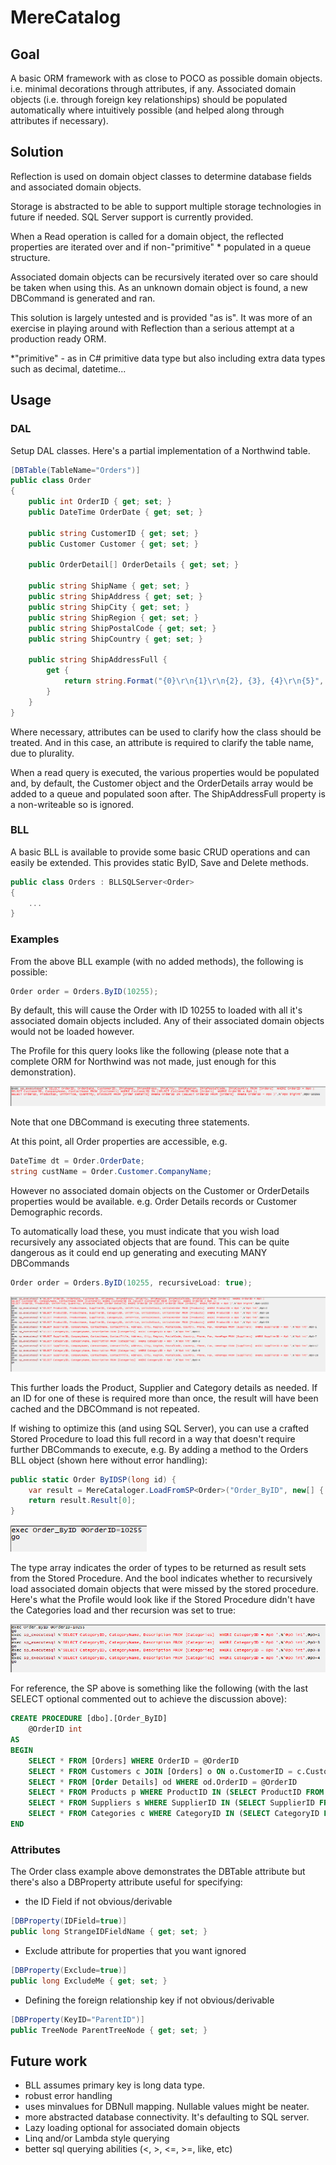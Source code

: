 # MereCatalog

## Goal

A basic ORM framework with as close to POCO as possible domain objects. i.e. minimal decorations through attributes, if any. Associated domain objects (i.e. through foreign key relationships) should be populated automatically where intuitively possible (and helped along through attributes if necessary).



## Solution

Reflection is used on domain object classes to determine database fields and associated domain objects. 

Storage is abstracted to be able to support multiple storage technologies in future if needed. SQL Server support is currently provided. 

When a Read operation is called for a domain object, the reflected properties are iterated over and if non-"primitive" * populated in a queue structure.  

Associated domain objects can be recursively iterated over so care should be taken when using this. As an unknown domain object is found, a new DBCommand is generated and ran. 

This solution is largely untested and is provided "as is". It was more of an exercise in playing around with Reflection than a serious attempt at a production ready ORM.

*"primitive" - as in C# primitive data type but also including extra data types such as decimal, datetime...


## Usage

### DAL

Setup DAL classes. Here's a partial implementation of a Northwind table.

``` C#
[DBTable(TableName="Orders")]
public class Order
{
	public int OrderID { get; set; }
	public DateTime OrderDate { get; set; }

	public string CustomerID { get; set; }
	public Customer Customer { get; set; }

	public OrderDetail[] OrderDetails { get; set; }

	public string ShipName { get; set; }
	public string ShipAddress { get; set; }
	public string ShipCity { get; set; }
	public string ShipRegion { get; set; }
	public string ShipPostalCode { get; set; }
	public string ShipCountry { get; set; }
			
	public string ShipAddressFull { 
		get { 
			return string.Format("{0}\r\n{1}\r\n{2}, {3}, {4}\r\n{5}", ShipName, ShipAddress, ShipCity, ShipRegion, ShipPostalCode, ShipCountry); 
		} 
	}
}
```

Where necessary, attributes can be used to clarify how the class should be treated. And in this case, an attribute is required to clarify the table name, due to plurality.

When a read query is executed, the various properties would be populated and, by default, the Customer object and the OrderDetails array would be added to a queue and populated soon after.  The ShipAddressFull property is a non-writeable so is ignored.



### BLL

A basic BLL is available to provide some basic CRUD operations and can easily be extended. This provides static ByID, Save and Delete methods.  

``` C#
public class Orders : BLLSQLServer<Order>
{
	...
}
```

### Examples

From the above BLL example (with no added methods), the following is possible:

``` C#
Order order = Orders.ByID(10255);
```

By default, this will cause the Order with ID 10255 to loaded with all it's associated domain objects included. Any of their associated domain objects would not be loaded however.

The Profile for this query looks like the following (please note that a complete ORM for Northwind was not made, just enough for this demonstration).

[![default Load](./images/defaultLoad.PNG)](./images/defaultLoad.PNG)

Note that one DBCommand is executing three statements.

At this point, all Order properties are accessible, e.g.

``` C#
DateTime dt = Order.OrderDate;
string custName = Order.Customer.CompanyName;
```

However no associated domain objects on the Customer or OrderDetails properties would be available. e.g. Order Details records or Customer Demographic records.

To automatically load these, you must indicate that you wish load recursively any associated objects that are found. This can be quite dangerous as it could end up generating and executing MANY DBCommands

``` C#
Order order = Orders.ByID(10255, recursiveLoad: true);
```

[![Recursive Load](./images/RecursiveLoad.PNG)](./images/RecursiveLoad.PNG)

This further loads the Product, Supplier and Category details as needed. If an ID for one of these is required more than once, the result will have been cached and the DBCOmmand is not repeated.

If wishing to optimize this (and using SQL Server), you can use a crafted Stored Procedure to load this full record in a way that doesn't require further DBCommands to execute, e.g. By adding a method to the Orders BLL object (shown here without error handling):

``` C#
public static Order ByIDSP(long id) {
	var result = MereCataloger.LoadFromSP<Order>("Order_ByID", new[] { typeof(Order), typeof(Customer), typeof(OrderDetail), typeof(Product), typeof(Supplier), typeof(Category) }, true, "OrderID", id);
	return result.Result[0];
}
```
[![Stored Proc Full](./images/StoredProcFull.PNG)](./images/StoredProcFull.PNG)

The type array indicates the order of types to be returned as result sets from the Stored Procedure. And the bool indicates whether to recursively load associated domain objects that were missed by the stored procedure. Here's what the Profile would look like if the Stored Procedure didn't have the Categories load and ther recursion was set to true:

[![Stored Proc Incomplete](./images/StoredProcIncomplete.PNG)](./images/StoredProcIncomplete.PNG)

For reference, the SP above is something like the following (with the last SELECT optional commented out to achieve the discussion above):

``` SQL 
CREATE PROCEDURE [dbo].[Order_ByID]
	@OrderID int
AS
BEGIN
	SELECT * FROM [Orders] WHERE OrderID = @OrderID
	SELECT * FROM Customers c JOIN [Orders] o ON o.CustomerID = c.CustomerID WHERE o.OrderID = @OrderID
	SELECT * FROM [Order Details] od WHERE od.OrderID = @OrderID
	SELECT * FROM Products p WHERE ProductID IN (SELECT ProductID FROM [Order Details] od WHERE od.OrderID = @OrderID)
	SELECT * FROM Suppliers s WHERE SupplierID IN (SELECT SupplierID FROM Products p WHERE ProductID IN (SELECT ProductID FROM [Order Details] od WHERE od.OrderID = @OrderID))
	SELECT * FROM Categories c WHERE CategoryID IN (SELECT CategoryID FROM Products p WHERE ProductID IN (SELECT ProductID FROM [Order Details] od WHERE od.OrderID = @OrderID))
END
```

### Attributes

The Order class example above demonstrates the DBTable attribute but there's also a DBProperty attribute useful for specifying:
- the ID Field if not obvious/derivable
``` C#
[DBProperty(IDField=true)]
public long StrangeIDFieldName { get; set; }
```
- Exclude attribute for properties that you want ignored
``` C#
[DBProperty(Exclude=true)]
public long ExcludeMe { get; set; }
```
- Defining the foreign relationship key if not obvious/derivable
``` C#
[DBProperty(KeyID="ParentID")]
public TreeNode ParentTreeNode { get; set; }
```

## Future work

- BLL assumes primary key is long data type.
- robust error handling
- uses minvalues for DBNull mapping. Nullable values might be neater.
- more abstracted database connectivity. It's defaulting to SQL server.
- Lazy loading optional for associated domain objects
- Linq and/or Lambda style querying
- better sql querying abilities (<, >, <=, >=, like, etc)